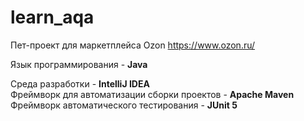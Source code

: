 # learn_aqa
Пет-проект для маркетплейса Ozon
https://www.ozon.ru/

Язык программирования - **Java**

Среда разработки - **IntelliJ IDEA**    
Фреймворк для автоматизации сборки проектов - **Apache Maven**     
Фреймворк автоматического тестирования - **JUnit 5**
